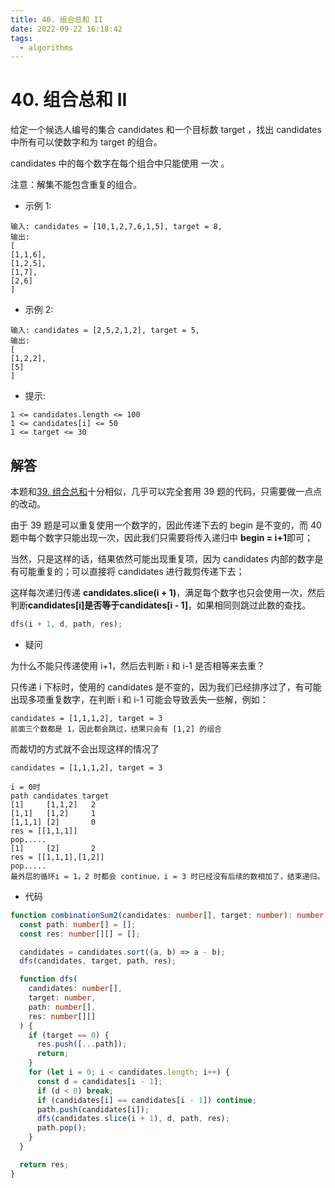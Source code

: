 ```yaml
---
title: 40. 组合总和 II
date: 2022-09-22 16:18:42
tags:
  - algorithms
---
```


# 40. 组合总和 II

给定一个候选人编号的集合 candidates 和一个目标数 target ，找出 candidates 中所有可以使数字和为 target 的组合。

candidates 中的每个数字在每个组合中只能使用 一次 。

注意：解集不能包含重复的组合。

- 示例 1:

```
输入: candidates = [10,1,2,7,6,1,5], target = 8,
输出:
[
[1,1,6],
[1,2,5],
[1,7],
[2,6]
]
```

- 示例 2:

```
输入: candidates = [2,5,2,1,2], target = 5,
输出:
[
[1,2,2],
[5]
]
```

- 提示:

```
1 <= candidates.length <= 100
1 <= candidates[i] <= 50
1 <= target <= 30
```

## 解答

本题和[39. 组合总和](https://github.com/shellingfordly/algorithms/tree/master/src/39_combinationSum)十分相似，几乎可以完全套用 39 题的代码，只需要做一点点的改动。

由于 39 题是可以重复使用一个数字的，因此传递下去的 begin 是不变的，而 40 题中每个数字只能出现一次，因此我们只需要将传入递归中 **begin = i+1**即可；

当然，只是这样的话，结果依然可能出现重复项，因为 candidates 内部的数字是有可能重复的；可以直接将 candidates 进行裁剪传递下去；

这样每次递归传递 **candidates.slice(i + 1)**，满足每个数字也只会使用一次，然后判断**candidates[i]**是否等于**candidates[i - 1]**，如果相同则跳过此数的查找。

```ts
dfs(i + 1, d, path, res);
```

- 疑问

为什么不能只传递使用 i+1，然后去判断 i 和 i-1 是否相等来去重？

只传递 i 下标时，使用的 candidates 是不变的，因为我们已经排序过了，有可能出现多项重复数字，在判断 i 和 i-1 可能会导致丢失一些解，例如：

```
candidates = [1,1,1,2], target = 3
前面三个数都是 1，因此都会跳过，结果只会有 [1,2] 的组合
```

而裁切的方式就不会出现这样的情况了

```
candidates = [1,1,1,2], target = 3

i = 0时
path candidates target
[1]     [1,1,2]   2
[1,1]   [1,2]     1
[1,1,1] [2]       0
res = [[1,1,1]]
pop.....
[1]     [2]       2
res = [[1,1,1],[1,2]]
pop.....
最外层的循环i = 1，2 时都会 continue，i = 3 时已经没有后续的数相加了，结束递归。
```

- 代码

```ts
function combinationSum2(candidates: number[], target: number): number[][] {
  const path: number[] = [];
  const res: number[][] = [];

  candidates = candidates.sort((a, b) => a - b);
  dfs(candidates, target, path, res);

  function dfs(
    candidates: number[],
    target: number,
    path: number[],
    res: number[][]
  ) {
    if (target == 0) {
      res.push([...path]);
      return;
    }
    for (let i = 0; i < candidates.length; i++) {
      const d = candidates[i - 1];
      if (d < 0) break;
      if (candidates[i] == candidates[i - 1]) continue;
      path.push(candidates[i]);
      dfs(candidates.slice(i + 1), d, path, res);
      path.pop();
    }
  }

  return res;
}
```
